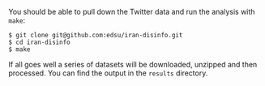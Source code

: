 You should be able to pull down the Twitter data and run the analysis with `make`:

```shell
$ git clone git@github.com:edsu/iran-disinfo.git
$ cd iran-disinfo
$ make
```

If all goes well a series of datasets will be downloaded, unzipped and then
processed. You can find the output in the `results` directory.
